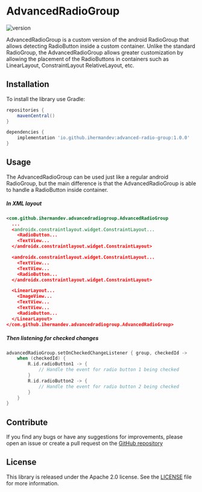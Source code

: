 # AdvancedRadioGroup
![version](https://img.shields.io/badge/advanced--radio--group-v1.0.0-blue)

AdvancedRadioGroup is a custom version of the android RadioGroup that allows detecting RadioButton 
inside a custom container. Unlike the standard RadioGroup, the AdvancedRadioGroup allows greater 
customization by allowing the placement of the RadioButtons in containers such as LinearLayout, 
ConstraintLayout RelativeLayout, etc.
## Installation
To install the library use Gradle:

```groovy
repositories {
    mavenCentral()
}

dependencies {
    implementation 'io.github.ihermandev:advanced-radio-group:1.0.0'
}
```
## Usage
The AdvancedRadioGroup can be used just like a regular android RadioGroup, but the main difference 
is that the AdvancedRadioGroup is able to handle a RadioButton inside container.
##### In XML layout
```XML
<com.github.ihermandev.advancedradiogroup.AdvancedRadioGroup
  ...
  <androidx.constraintlayout.widget.ConstraintLayout...
    <RadioButton...
    <TextView...
  </androidx.constraintlayout.widget.ConstraintLayout>

  <androidx.constraintlayout.widget.ConstraintLayout...
    <TextView...
    <TextView...
    <RadioButton...
  </androidx.constraintlayout.widget.ConstraintLayout>

  <LinearLayout...
    <ImageView...
    <TextView...
    <TextView...
    <RadioButton...
  </LinearLayout>
</com.github.ihermandev.advancedradiogroup.AdvancedRadioGroup>
```
##### Then listening for checked changes
```kotlin
advancedRadioGroup.setOnCheckedChangeListener { group, checkedId ->
    when (checkedId) {
        R.id.radioButton1 -> {
            // Handle the event for radio button 1 being checked
        }
        R.id.radioButton2 -> {
            // Handle the event for radio button 2 being checked
        }
    }
}
```
## Contribute
If you find any bugs or have any suggestions for improvements, please open an issue or create a pull
request on the [GitHub repository](https://github.com/ihermandev/advanced-radio-group)
## License
This library is released under the Apache 2.0 license. See the [LICENSE](https://github.com/ihermandev/advanced-radio-group/blob/master/LICENSE.md) file for more information.